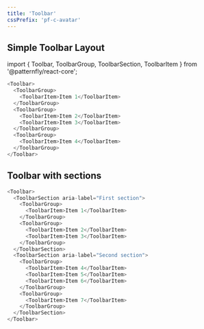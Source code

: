 ```yaml
---
title: 'Toolbar'
cssPrefix: 'pf-c-avatar'
---
```


## Simple Toolbar Layout

import { Toolbar, ToolbarGroup, ToolbarSection, ToolbarItem } from '@patternfly/react-core';

```js
<Toolbar>
  <ToolbarGroup>
    <ToolbarItem>Item 1</ToolbarItem>
  </ToolbarGroup>
  <ToolbarGroup>
    <ToolbarItem>Item 2</ToolbarItem>
    <ToolbarItem>Item 3</ToolbarItem>
  </ToolbarGroup>
  <ToolbarGroup>
    <ToolbarItem>Item 4</ToolbarItem>
  </ToolbarGroup>
</Toolbar>
```

## Toolbar with sections

```js
<Toolbar>
  <ToolbarSection aria-label="First section">
    <ToolbarGroup>
      <ToolbarItem>Item 1</ToolbarItem>
    </ToolbarGroup>
    <ToolbarGroup>
      <ToolbarItem>Item 2</ToolbarItem>
      <ToolbarItem>Item 3</ToolbarItem>
    </ToolbarGroup>
  </ToolbarSection>
  <ToolbarSection aria-label="Second section">
    <ToolbarGroup>
      <ToolbarItem>Item 4</ToolbarItem>
      <ToolbarItem>Item 5</ToolbarItem>
      <ToolbarItem>Item 6</ToolbarItem>
    </ToolbarGroup>
    <ToolbarGroup>
      <ToolbarItem>Item 7</ToolbarItem>
    </ToolbarGroup>
  </ToolbarSection>
</Toolbar>
```
